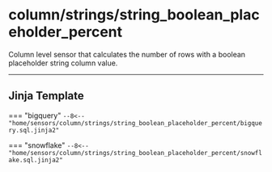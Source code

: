 # column/strings/string_boolean_placeholder_percent
Column level sensor that calculates the number of rows with a boolean placeholder string column value.
___
## Jinja Template

=== "bigquery"
    ```
    --8<-- "home/sensors/column/strings/string_boolean_placeholder_percent/bigquery.sql.jinja2"
    ```

=== "snowflake"
    ```
    --8<-- "home/sensors/column/strings/string_boolean_placeholder_percent/snowflake.sql.jinja2"
    ```
